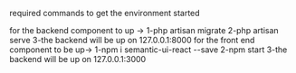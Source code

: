 required commands to get the environment started

for the backend component to up -> 1-php artisan migrate
                                   2-php artisan serve 
                                   3-the backend will be up on 127.0.0.1:8000
for the front end component to be up-> 1-npm i semantic-ui-react --save
                                       2-npm start
                                       3-the backend will be up on 127.0.0.1:3000
                                   
 
